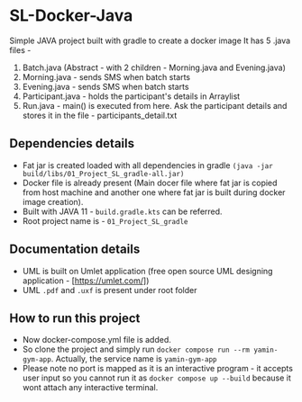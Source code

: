 # SL-Docker-Java
Simple JAVA project built with gradle to create a docker image
It has 5 .java files - 
1. Batch.java (Abstract - with 2 children - Morning.java and Evening.java)
2. Morning.java - sends SMS when batch starts
3. Evening.java - sends SMS when batch starts
4. Participant.java - holds the participant's details in Arraylist
5. Run.java - main() is executed from here. Ask the participant details and stores it in the file - participants_detail.txt
## Dependencies details
- Fat jar is created loaded with all dependencies in gradle `(java -jar build/libs/01_Project_SL_gradle-all.jar)`
- Docker file is already present (Main docer file where fat jar is copied from host machine and another one where fat jar is built during docker image creation). 
- Built with JAVA 11 - `build.gradle.kts` can be referred. 
- Root project name is - `01_Project_SL_gradle`
## Documentation details 
- UML is built on Umlet application (free open source UML designing application - [https://umlet.com/])
- UML `.pdf` and `.uxf` is present under root folder 

## How to run this project
- Now docker-compose.yml file is added.
- So clone the project and simply run `docker compose run --rm yamin-gym-app`. Actually, the service name is `yamin-gym-app`
- Please note no port is mapped as it is an interactive program - it accepts user input so you cannot run it
  as `docker compose up --build` because it wont attach any interactive terminal. 
